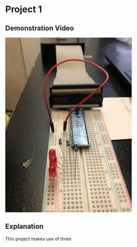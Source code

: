 # Project 1

## Demonstration Video
<a href="https://youtu.be/ZDXQF8Kukd4">
  <img src="Demo%20Images/Circuit1.JPG" width="400px" height="550px">
</a>

## Explanation
This project makes use of three 
